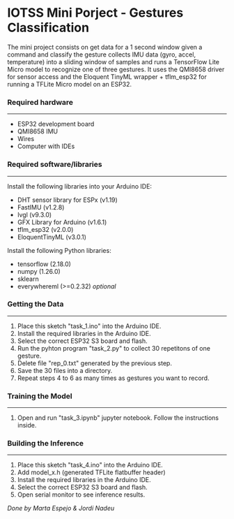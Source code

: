 # IOTSS Mini Porject - Gestures Classification

The mini project consists on get data for a 1 second window given a command and classify the gesture collects IMU data (gyro, accel, temperature) into a sliding window of samples and runs a TensorFlow Lite Micro model to recognize one of three gestures. It uses the QMI8658 driver for sensor access and the Eloquent TinyML wrapper + tflm_esp32 for running a TFLite Micro model on an ESP32.

### Required hardware
----

- ESP32 development board
- QMI8658 IMU
- Wires
- Computer with IDEs

### Required software/libraries
----

Install the following libraries into your Arduino IDE:

- DHT sensor library for ESPx (v1.19)
- FastIMU (v1.2.8)
- lvgl (v9.3.0)
- GFX Library for Arduino (v1.6.1)
- tflm_esp32 (v2.0.0)
- EloquentTinyML (v3.0.1)

Install the following Python libraries:

- tensorflow (2.18.0)
- numpy (1.26.0)
- sklearn
- everywhereml (>=0.2.32) *optional*

### Getting the Data
---

1. Place this sketch "task_1.ino" into the Arduino IDE.
2. Install the required libraries in the Arduino IDE.
3. Select the correct ESP32 S3 board and flash.
4. Run the pyhton program "task_2.py" to collect 30 repetitons of one gesture.
5. Delete file "rep_0.txt" generated by the previous step.
6. Save the 30 files into a directory.
7. Repeat steps 4 to 6 as many times as gestures you want to record.

### Training the Model
---

1. Open and run "task_3.ipynb" jupyter notebook. Follow the instructions inside.

### Building the Inference
----

1. Place this sketch "task_4.ino" into the Arduino IDE.
2. Add model_x.h (generated TFLite flatbuffer header)
3. Install the required libraries in the Arduino IDE.
4. Select the correct ESP32 S3 board and flash.
5. Open serial monitor to see inference results.


_Done by Marta Espejo & Jordi Nadeu_
